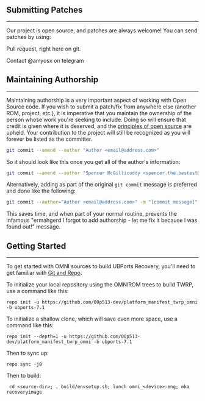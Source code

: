 ## Submitting Patches ##
------------------
Our project is open source, and patches are always welcome!
You can send patches by using:

Pull request, right here on git.

Contact @amyosx on telegram

## Maintaining Authorship ##
----------------------
Maintaining authorship is a very important aspect of working with Open Source code. If you wish to submit a patch/fix
from anywhere else (another ROM, project, etc.), it is imperative that you maintain the ownership of the person whose
work you're seeking to include. Doing so will ensure that credit is given where it is deserved, and the [principles of open source](http://opensource.org/docs/osd)
are upheld. Your contribution to the project will still be recognized as you will forever be listed as the committer.

```bash
git commit --amend --author "Author <email@address.com>"
```

So it should look like this once you get all of the author's information:

```bash
git commit --amend --author "Spencer McGillicuddy <spencer.the.bestest@gmail.com>"
```

Alternatively, adding as part of the original `git commit` message is preferred and done like the following:

```bash
git commit --author="Author <email@address.com>" -m "[commit message]"
```

This saves time, and when part of your normal routine, prevents the infamous "ermahgerd I forgot to add authorship -
let me fix it because I was found out!" message.


## Getting Started ##
---------------

To get started with OMNI sources to build UBPorts Recovery, you'll need to get
familiar with [Git and Repo](https://source.android.com/source/using-repo.html).

To initialize your local repository using the OMNIROM trees to build TWRP, use a command like this:

    repo init -u https://github.com/00p513-dev/platform_manifest_twrp_omni -b ubports-7.1
    
To initialize a shallow clone, which will save even more space, use a command like this:

    repo init --depth=1 -u https://github.com/00p513-dev/platform_manifest_twrp_omni -b ubports-7.1

Then to sync up:

    repo sync -j8

Then to build:

     cd <source-dir>; . build/envsetup.sh; lunch omni_<device>-eng; mka recoveryimage
